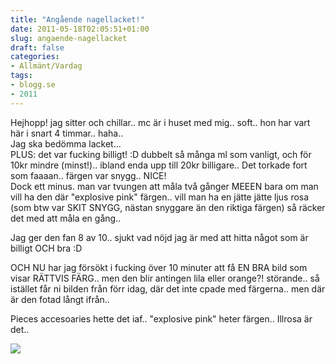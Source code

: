 ```yaml
---
title: "Angående nagellacket!"
date: 2011-05-18T02:05:51+01:00
slug: angaende-nagellacket
draft: false
categories:
- Allmänt/Vardag
tags:
- blogg.se
- 2011
---
```

Hejhopp! jag sitter och chillar.. mc är i huset med mig.. soft.. hon har vart här i snart 4 timmar.. haha..  
Jag ska bedömma lacket...  
PLUS: det var fucking billigt! :D dubbelt så många ml som vanligt, och för 10kr mindre (minst!).. ibland enda upp till 20kr billigare.. Det torkade fort som faaaan.. färgen var snygg.. NICE!  
Dock ett minus. man var tvungen att måla två gånger MEEEN bara om man vill ha den där "explosive pink" färgen.. vill man ha en jätte jätte ljus rosa (som btw var SKIT SNYGG, nästan snyggare än den riktiga färgen) så räcker det med att måla en gång..  
  
Jag ger den fan 8 av 10.. sjukt vad nöjd jag är med att hitta något som är billigt OCH bra :D  
  
OCH NU har jag försökt i fucking över 10 minuter att få EN BRA bild som visar RÄTTVIS FÄRG.. men den blir antingen lila eller orange?! störande.. så istället får ni bilden från förr idag, där det inte cpade med färgerna.. men där är den fotad långt ifrån..  
  
Pieces accesoaries hette det iaf.. "explosive pink" heter färgen.. Illrosa är det..  
  
![](/assets/images/blogg.se/wp_000381_148430925.jpg)